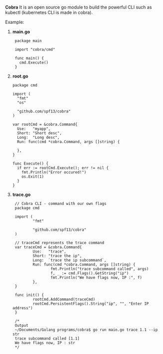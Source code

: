 **Cobra**
It is an open source go module to build the powerful CLI such as kubectl (kubernetes CLI is made in cobra).

Example:

1. **main.go**

        package main

        import "cobra/cmd"

        func main() {
          cmd.Execute()
        }
       
 2. **root.go**
 
        package cmd

        import (
          "fmt"
          "os"

          "github.com/spf13/cobra"
        )

        var rootCmd = &cobra.Command{
          Use:   "myapp",
          Short: "Short desc",
          Long:  "Long desc",
          Run: func(cmd *cobra.Command, args []string) {

          },
        }

        func Execute() {
          if err := rootCmd.Execute(); err != nil {
            fmt.Println("Error occured!")
            os.Exit(1)
          }
        }

3. **trace.go**
        
        // Cobra CLI - command with our own flags
        package cmd

        import (
                "fmt"

                "github.com/spf13/cobra"
        )

        // traceCmd represents the trace command
        var traceCmd = &cobra.Command{
                Use:   "trace",
                Short: "trace the ip",
                Long:  `trace the ip subcommand`,
                Run: func(cmd *cobra.Command, args []string) {
                        fmt.Println("trace subcommand called", args)
                        f, _ := cmd.Flags().GetString("ip")
                        fmt.Println("We have flags now, IP :", f)
                },
        }

        func init() {
                rootCmd.AddCommand(traceCmd)
                rootCmd.PersistentFlags().String("ip", "", "Enter IP address")
        }

        /*
        Output
        ~/Documents/Golang programs/cobra$ go run main.go trace 1.1 --ip str
        trace subcommand called [1.1]
        We have flags now, IP : str
        */


